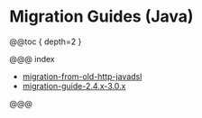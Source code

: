 <a id="migration-guides-java"></a>
# Migration Guides (Java)

@@toc { depth=2 }

@@@ index

* [migration-from-old-http-javadsl](migration-from-old-http-javadsl.md)
* [migration-guide-2.4.x-3.0.x](migration-guide-2.4.x-3.0.x.md)

@@@
